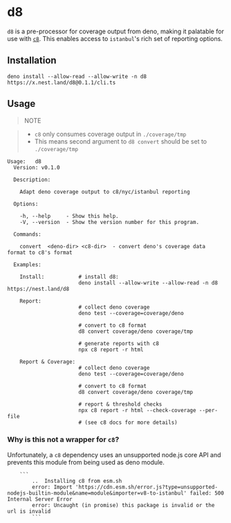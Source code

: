 # d8

`d8` is a pre-processor for coverage output from deno, making it palatable for
use with [`c8`](https://github.com/bcoe/c8). This enables access to `istanbul`'s
rich set of reporting options.

## Installation

`deno install --allow-read --allow-write -n d8 https://x.nest.land/d8@0.1.1/cli.ts`

## Usage

> NOTE

> - `c8` only consumes coverage output in `./coverage/tmp`
> - This means second argument to `d8 convert` should be set to `./coverage/tmp`

```
Usage:   d8
  Version: v0.1.0

  Description:

    Adapt deno coverage output to c8/nyc/istanbul reporting

  Options:

    -h, --help     - Show this help.
    -V, --version  - Show the version number for this program.

  Commands:

    convert  <deno-dir> <c8-dir>  - convert deno's coverage data format to c8's format

  Examples:

    Install:           # install d8:
                       deno install --allow-write --allow-read -n d8 https://nest.land/d8

    Report:
                       # collect deno coverage
                       deno test --coverage=coverage/deno

                       # convert to c8 format
                       d8 convert coverage/deno coverage/tmp

                       # generate reports with c8
                       npx c8 report -r html

    Report & Coverage:
                       # collect deno coverage
                       deno test --coverage=coverage/deno

                       # convert to c8 format
                       d8 convert coverage/deno coverage/tmp

                       # report & threshold checks
                       npx c8 report -r html --check-coverage --per-file
                       # (see c8 docs for more details)
```

### Why is this not a wrapper for `c8`?

Unfortunately, a `c8` dependency uses an unsupported node.js core API and
prevents this module from being used as deno module.

        ```
            ..  Installing c8 from esm.sh
            error: Import 'https://cdn.esm.sh/error.js?type=unsupported-nodejs-builtin-module&name=module&importer=v8-to-istanbul' failed: 500 Internal Server Error
            error: Uncaught (in promise) this package is invalid or the url is invalid
            ```
